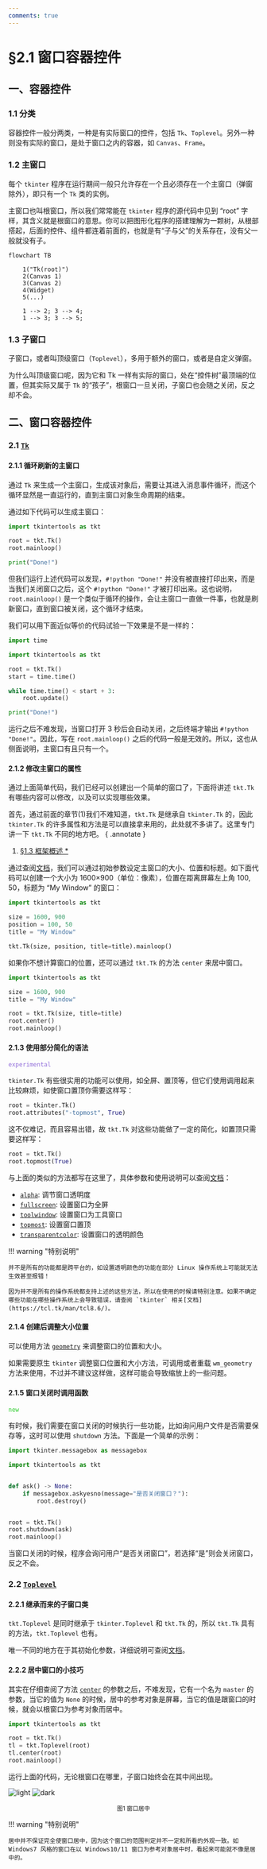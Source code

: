 ```yaml
---
comments: true
---
```


# §2.1 窗口容器控件

## 一、容器控件

### 1.1 分类

容器控件一般分两类，一种是有实际窗口的控件，包括 `Tk`、`Toplevel`。另外一种则没有实际的窗口，是处于窗口之内的容器，如 `Canvas`、`Frame`。

### 1.2 主窗口

每个 `tkinter` 程序在运行期间一般只允许存在一个且必须存在一个主窗口（弹窗除外），即只有一个 `Tk` 类的实例。

主窗口也叫根窗口，所以我们常常能在 `tkinter` 程序的源代码中见到 “root” 字样，其含义就是根窗口的意思。你可以把图形化程序的搭建理解为一颗树，从根部搭起，后面的控件、组件都连着前面的，也就是有“子与父”的关系存在，没有父一般就没有子。

```mermaid
flowchart TB

    1("Tk(root)")
    2(Canvas 1)
    3(Canvas 2)
    4(Widget)
    5(...)

    1 --> 2; 3 --> 4;
    1 --> 3; 3 --> 5;
```

### 1.3 子窗口

子窗口，或者叫顶级窗口（`Toplevel`），多用于额外的窗口，或者是自定义弹窗。

为什么叫顶级窗口呢，因为它和 Tk 一样有实际的窗口，处在“控件树”最顶端的位置，但其实际又属于 `Tk` 的“孩子”，根窗口一旦关闭，子窗口也会随之关闭，反之却不会。

## 二、窗口容器控件

### 2.1 [`Tk`](../../documents/core/containers.md#Tk)

#### 2.1.1 循环刷新的主窗口

通过 `Tk` 来生成一个主窗口，生成该对象后，需要让其进入消息事件循环，而这个循环显然是一直运行的，直到主窗口对象生命周期的结束。

通过如下代码可以生成主窗口：

```python
import tkintertools as tkt

root = tkt.Tk()
root.mainloop()

print("Done!")
```

但我们运行上述代码可以发现，`#!python "Done!"` 并没有被直接打印出来，而是当我们关闭窗口之后，这个 `#!python "Done!"` 才被打印出来。这也说明，`root.mainloop()` 是一个类似于循环的操作，会让主窗口一直做一件事，也就是刷新窗口，直到窗口被关闭，这个循环才结束。

我们可以用下面近似等价的代码试验一下效果是不是一样的：

```python
import time

import tkintertools as tkt

root = tkt.Tk()
start = time.time()

while time.time() < start + 3:
    root.update()

print("Done!")
```

运行之后不难发现，当窗口打开 3 秒后会自动关闭，之后终端才输出 `#!python "Done!"`。因此，写在 `root.mainloop()` 之后的代码一般是无效的。所以，这也从侧面说明，主窗口有且只有一个。

#### 2.1.2 修改主窗口的属性

通过上面简单代码，我们已经可以创建出一个简单的窗口了，下面将讲述 `tkt.Tk` 有哪些内容可以修改，以及可以实现哪些效果。

首先，通过前面的章节(1)我们不难知道，`tkt.Tk` 是继承自 `tkinter.Tk` 的，因此 `tkinter.Tk` 的许多属性和方法是可以直接拿来用的，此处就不多讲了。这里专门讲一下 `tkt.Tk` 不同的地方吧。
{ .annotate }

1. [§1.3 框架概述 *](../chapter_01/3.md/#31-控件构建框架)

通过查阅[文档](../../documents/core/containers.md#Tk)，我们可以通过初始参数设定主窗口的大小、位置和标题。如下面代码可以创建一个大小为 1600×900（单位：像素），位置在距离屏幕左上角 100, 50，标题为 “My Window” 的窗口：

```python
import tkintertools as tkt

size = 1600, 900
position = 100, 50
title = "My Window"

tkt.Tk(size, position, title=title).mainloop()
```

如果你不想计算窗口的位置，还可以通过 `tkt.Tk` 的方法 `center` 来居中窗口。

```python hl_lines="7"
import tkintertools as tkt

size = 1600, 900
title = "My Window"

root = tkt.Tk(size, title=title)
root.center()
root.mainloop()
```

#### 2.1.3 使用部分简化的语法

<code style='color: mediumpurple;'>experimental</code>

`tkinter.Tk` 有些很实用的功能可以使用，如全屏、置顶等，但它们使用调用起来比较麻烦，如使窗口置顶你需要这样写：

```python
root = tkinter.Tk()
root.attributes("-topmost", True)
```

这不仅难记，而且容易出错，故 `tkt.Tk` 对这些功能做了一定的简化，如置顶只需要这样写：

```python
root = tkt.Tk()
root.topmost(True)
```

与上面的类似的方法都写在这里了，具体参数和使用说明可以查阅[文档](../../documents/core/containers.md#Tk)：

* [`alpha`](../../documents/core/containers.md#alpha): 调节窗口透明度
* [`fullscreen`](../../documents/core/containers.md#fullscreen): 设置窗口为全屏
* [`toolwindow`](../../documents/core/containers.md#toolwindow): 设置窗口为工具窗口
* [`topmost`](../../documents/core/containers.md#topmost): 设置窗口置顶
* [`transparentcolor`](../../documents/core/containers.md#transparentcolor): 设置窗口的透明颜色

!!! warning "特别说明"

    并不是所有的功能都是跨平台的，如设置透明颜色的功能在部分 Linux 操作系统上可能就无法生效甚至报错！

    因为并不是所有的操作系统都支持上述的这些方法，所以在使用的时候请特别注意。如果不确定哪些功能在哪些操作系统上会导致错误，请查阅 `tkinter` 相关[文档](https://tcl.tk/man/tcl8.6/)。

#### 2.1.4 创建后调整大小位置

可以使用方法 [`geometry`](../../documents/core/containers.md#geometry) 来调整窗口的位置和大小。

如果需要原生 `tkinter` 调整窗口位置和大小方法，可调用或者重载 `wm_geometry` 方法来使用，不过并不建议这样做，这样可能会导致缩放上的一些问题。

#### 2.1.5 窗口关闭时调用函数

<code style='color: limegreen;'>new</code>

有时候，我们需要在窗口关闭的时候执行一些功能，比如询问用户文件是否需要保存等，这时可以使用 `shutdown` 方法。下面是一个简单的示例：

```python hl_lines="12"
import tkinter.messagebox as messagebox

import tkintertools as tkt


def ask() -> None:
    if messagebox.askyesno(message="是否关闭窗口？"):
        root.destroy()


root = tkt.Tk()
root.shutdown(ask)
root.mainloop()
```

当窗口关闭的时候，程序会询问用户“是否关闭窗口”，若选择“是”则会关闭窗口，反之不会。

### 2.2 [`Toplevel`](../../documents/core/containers.md#Toplevel)

#### 2.2.1 继承而来的子窗口类

`tkt.Toplevel` 是同时继承于 `tkinter.Toplevel` 和 `tkt.Tk` 的，所以 `tkt.Tk` 具有的方法，`tkt.Toplevel` 也有。

唯一不同的地方在于其初始化参数，详细说明可查阅[文档](../../documents/core/containers.md#Toplevel)。

#### 2.2.2 居中窗口的小技巧

其实在仔细查阅了方法 [`center`](../../documents/core/containers.md#center) 的参数之后，不难发现，它有一个名为 `master` 的参数，当它的值为 `None` 的时候，居中的参考对象是屏幕，当它的值是跟窗口的时候，就会以根窗口为参考对象而居中。

```python hl_lines="5"
import tkintertools as tkt

root = tkt.Tk()
tl = tkt.Toplevel(root)
tl.center(root)
root.mainloop()
```

运行上面的代码，无论根窗口在哪里，子窗口始终会在其中间出现。

![light](images/1-1.light.png#only-light)
![dark](images/1-1.dark.png#only-dark)

<p align="center"><small>图1 窗口居中</small></p>

!!! warning "特别说明"

    居中并不保证完全使窗口居中，因为这个窗口的范围判定并不一定和所看的外观一致。如 Windows7 风格的窗口在以 Windows10/11 窗口为参考对象居中时，看起来可能就不像是居中的。
